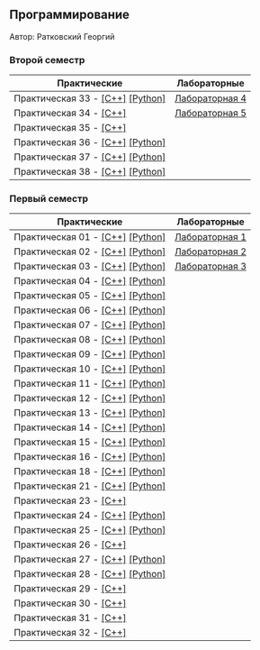 ## Программирование

Автор: Ратковский Георгий

### Второй семестр

|                                  Практические                                   |             Лабораторные             |
| ------------------------------------------------------------------------------- | ------------------------------------ |
| Практическая 33 - [[C++]](./Practice/33/C++/) [[Python]](./Practice/33/Python/) | [Лабораторная 4](./Lab/04/Readme.md) |
| Практическая 34 - [[C++]](./Practice/34/C++/)                                   | [Лабораторная 5](./Lab/05/Readme.md) |
| Практическая 35 - [[C++]](./Practice/35/C++/)                                   |                                      |
| Практическая 36 - [[C++]](./Practice/36/C++/) [[Python]](./Practice/36/Python/) |                                      |
| Практическая 37 - [[C++]](./Practice/37/C++/) [[Python]](./Practice/37/Python/) |                                      |
| Практическая 38 - [[C++]](./Practice/38/C++/) [[Python]](./Practice/38/Python/) |                                      |

### Первый семестр

|                                  Практические                                   |             Лабораторные             |
| ------------------------------------------------------------------------------- | ------------------------------------ |
| Практическая 01 - [[C++]](./Practice/01/C++/) [[Python]](./Practice/01/Python/) | [Лабораторная 1](./Lab/01/ReadMe.md) |
| Практическая 02 - [[C++]](./Practice/02/C++/) [[Python]](./Practice/02/Python/) | [Лабораторная 2](./Lab/02/ReadMe.md) |
| Практическая 03 - [[C++]](./Practice/03/C++/) [[Python]](./Practice/03/Python/) | [Лабораторная 3](./Lab/03/ReadMe.md) |
| Практическая 04 - [[C++]](./Practice/04/C++/) [[Python]](./Practice/04/Python/) |                                      |
| Практическая 05 - [[C++]](./Practice/05/C++/) [[Python]](./Practice/05/Python/) |                                      |
| Практическая 06 - [[C++]](./Practice/06/C++/) [[Python]](./Practice/06/Python/) |                                      |
| Практическая 07 - [[C++]](./Practice/07/C++/) [[Python]](./Practice/07/Python/) |                                      |
| Практическая 08 - [[C++]](./Practice/08/C++/) [[Python]](./Practice/08/Python/) |                                      |
| Практическая 09 - [[C++]](./Practice/09/C++/) [[Python]](./Practice/09/Python/) |                                      |
| Практическая 10 - [[C++]](./Practice/10/C++/) [[Python]](./Practice/10/Python/) |                                      |
| Практическая 11 - [[C++]](./Practice/11/C++/) [[Python]](./Practice/11/Python/) |                                      |
| Практическая 12 - [[C++]](./Practice/12/C++/) [[Python]](./Practice/12/Python/) |                                      |
| Практическая 13 - [[C++]](./Practice/13/C++/) [[Python]](./Practice/13/Python/) |                                      |
| Практическая 14 - [[C++]](./Practice/14/C++/) [[Python]](./Practice/14/Python/) |                                      |
| Практическая 15 - [[C++]](./Practice/15/C++/) [[Python]](./Practice/15/Python/) |                                      |
| Практическая 16 - [[C++]](./Practice/16/C++/) [[Python]](./Practice/16/Python/) |                                      |
| Практическая 18 - [[C++]](./Practice/18/C++/) [[Python]](./Practice/18/Python/) |                                      |
| Практическая 21 - [[C++]](./Practice/21/C++/) [[Python]](./Practice/21/Python/) |                                      |
| Практическая 23 - [[C++]](./Practice/23/C++/)                                   |                                      |
| Практическая 24 - [[C++]](./Practice/24/C++/) [[Python]](./Practice/24/Python/) |                                      |
| Практическая 25 - [[C++]](./Practice/25/C++/) [[Python]](./Practice/25/Python/) |                                      |
| Практическая 26 - [[C++]](./Practice/26/C++/)                                   |                                      |
| Практическая 27 - [[C++]](./Practice/27/C++/) [[Python]](./Practice/27/Python/) |                                      |
| Практическая 28 - [[C++]](./Practice/28/C++/) [[Python]](./Practice/28/Python/) |                                      |
| Практическая 29 - [[C++]](./Practice/29/C++/)                                   |                                      |
| Практическая 30 - [[C++]](./Practice/30/C++/)                                   |                                      |
| Практическая 31 - [[C++]](./Practice/31/C++/)                                   |                                      |
| Практическая 32 - [[C++]](./Practice/32/C++/)                                   |                                      |

